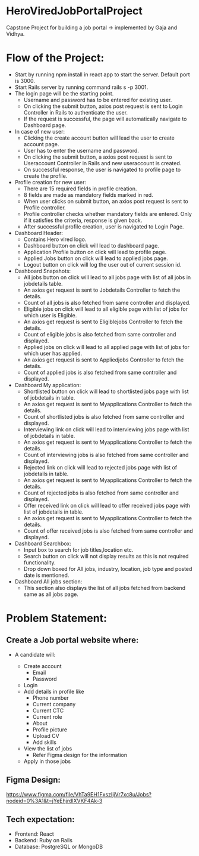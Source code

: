 # HeroViredJobPortalProject
Capstone Project for building a job portal -> implemented by Gaja and Vidhya.

# Flow of the Project:
* Start by running npm install in react app to start the server. Default port is 3000.
* Start Rails server by running command rails s -p 3001.
* The login page will be the starting point.
	* Username and password has to be entered for existing user.
	* On clicking the submit button, axios post request is sent to Login Controller in Rails to authenticate the user.
	* If the request is successful, the page will automatically navigate to Dashboard page.
* In case of new user:
	* Clicking the create account button will lead the user to create account page.
	* User has to enter the username and password.
	* On clicking the submit button, a axios post request is sent to Useraccount Controller in Rails and new useraccount is created.
	* On successful response, the user is navigated to profile page to create the profile.
* Profile creation for new user:
	* There are 15 required fields in profile creation.
	* 8 fields are made as mandatory fields marked in red.
	* When user clicks on submit button, an axios post request is sent to Profile controller.
	* Profile controller checks whether mandatory fields are entered. Only if it satisfies the criteria, response is given back.
	* After successful profile creation, user is navigated to Login Page.
* Dashboard Header:
	* Contains Hero vired logo.
	* Dashboard button on click will lead to dashboard page.
	* Application Profile button on click will lead to profile page.
	* Applied Jobs button on click will lead to applied jobs page.
	* Logout button on click will log the user out of current session id.
* Dashboard Snapshots:
	* All jobs button on click will lead to all jobs page with list of all jobs in jobdetails table.
	* An axios get request is sent to Jobdetails Controller to fetch the details.
	* Count of all jobs is also fetched from same controller and displayed.
	* Eligible jobs on click will lead to all eligible page with list of jobs for which user is Eligible.
	* An axios get request is sent to Eligiblejobs Controller to fetch the details.
	* Count of eligible jobs is also fetched from same controller and displayed.
	* Applied jobs on click will lead to all applied page with list of jobs for which user has applied.
	* An axios get request is sent to Appliedjobs Controller to fetch the details.
	* Count of applied jobs is also fetched from same controller and displayed.
* Dashboard My application:
	* Shortlisted button on click will lead to shortlisted jobs page with list of jobdetails in table.
	* An axios get request is sent to Myapplications Controller to fetch the details.
	* Count of shortlisted jobs is also fetched from same controller and displayed.
	* Interviewing link on click will lead to interviewing jobs page with list of jobdetails in table.
	* An axios get request is sent to Myapplications Controller to fetch the details.
	* Count of interviewing jobs is also fetched from same controller and displayed.
	* Rejected link on click will lead to rejected jobs page with list of jobdetails in table.
	* An axios get request is sent to Myapplications Controller to fetch the details.
	* Count of rejected jobs is also fetched from same controller and displayed.
	* Offer received link on click will lead to offer received jobs page with list of jobdetails in table.
	* An axios get request is sent to Myapplications Controller to fetch the details.
	* Count of offer received jobs is also fetched from same controller and displayed.
* Dashboard Searchbox:
	* Input box to search for job titles,location etc.
	* Search button on click will not display results as this is not required functionality.
	* Drop down boxed for All jobs, industry, location, job type and posted date is mentioned.
* Dashboard All jobs section:
	* This section also displays the list of all jobs fetched from backend same as all jobs page.

# Problem Statement:

## Create a Job portal website where:

* A candidate will:
	
	* Create account
		* Email
	  * Password
	* Login
	* Add details in profile like
	   * Phone number
		* Current company
		* Current CTC
		* Current role
		* About
		* Profile picture
		* Upload CV
		* Add skills
	* View the list of jobs
		* Refer Figma design for the information
	* Apply in those jobs
## Figma Design:
 https://www.figma.com/file/VhTa9EH1FxszIjiVr7xc8u/Jobs?nodeid=0%3A1&t=jYeEhjrdIXVKF4Ak-3
## Tech expectation:
* Frontend: React
* Backend: Ruby on Rails
* Database: PostgreSQL or MongoDB

